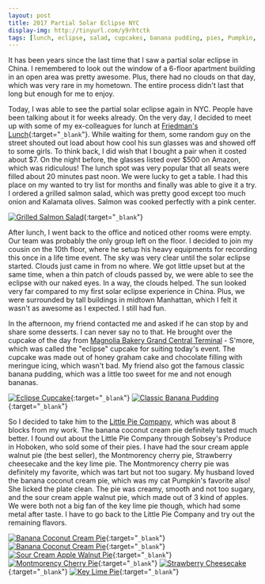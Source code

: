 ```yaml
---
layout: post
title: 2017 Partial Solar Eclipse NYC
display-img: http://tinyurl.com/y9rhtctk
tags: [lunch, eclipse, salad, cupcakes, banana pudding, pies, Pumpkin, desserts]
---
```


It has been years since the last time that I saw a partial solar eclipse in China. I remembered to look out the window of a 6-floor apartment building in an open area was pretty awesome. Plus, there had no clouds on that day, which was very rare in my hometown. The entire process didn't last that long but enough for me to enjoy.

Today, I was able to see the partial solar eclipse again in NYC. People have been talking about it for weeks already. On the very day, I decided to meet up with some of my ex-colleagues for lunch at [Friedman's Lunch](http://tinyurl.com/yct2k3cy){:target="`_blank`"}. While waiting for them, some random guy on the street shouted out load about how cool his sun glasses was and showed off to some girls. To think back, I did wish that I bought a pair when it costed about $7. On the night before, the glasses listed over $500 on Amazon, which was ridiculous! The lunch spot was very popular that all seats were filled about 20 minutes past noon. We were lucky to get a table. I had this place on my wanted to try list for months and finally was able to give it a try. I ordered a grilled salmon salad, which was pretty good except too much onion and Kalamata olives. Salmon was cooked perfectly with a pink center.

[![Grilled Salmon Salad](http://tinyurl.com/y9rhtctk "Grilled Salmon Salad")](http://tinyurl.com/y7xm9rrj){:target="`_blank`"}

After lunch, I went back to the office and noticed other rooms were empty. Our team was probably the only group left on the floor. I decided to join my cousin on the 10th floor, where he setup his heavy equipments for recording this once in a life time event. The sky was very clear until the solar eclipse started. Clouds just came in from no where. We got little upset but at the same time, when a thin patch of clouds passed by, we were able to see the eclipse with our naked eyes. In a way, the clouds helped. The sun looked very far compared to my first solar eclipse experience in China. Plus, we were surrounded by tall buildings in midtown Manhattan, which I felt it wasn't as awesome as I expected. I still had fun.

In the afternoon, my friend contacted me and asked if he can stop by and share some desserts. I can never say no to that. He brought over the cupcake of the day from [Magnolia Bakery Grand Central Terminal](http://tinyurl.com/yayfuer) - S'more, which was called the "eclipse" cupcake for suiting today's event. The cupcake was made out of honey graham cake and chocolate filling with meringue icing, which wasn't bad. My friend also got the famous classic banana pudding, which was a little too sweet for me and not enough bananas.

[![Eclipse Cupcake](http://tinyurl.com/yan6heoh "Eclipse Cupcake")](http://tinyurl.com/y97x5ajt){:target="`_blank`"} [![Classic Banana Pudding](http://tinyurl.com/yaewaycw "Classic Banana Pudding")](http://tinyurl.com/yddhdfmz){:target="`_blank`"}

So I decided to take him to the [Little Pie Company](http://tinyurl.com/ydedgkel), which was about 8 blocks from my work. The banana coconut cream pie definitely tasted much better. I found out about the Little Pie Company through Sobsey's Produce in Hoboken, who sold some of their pies. I have had the sour cream apple walnut pie (the best seller), the Montmorency cherry pie, Strawberry cheesecake and the key lime pie. The Montmorency cherry pie was definitely my favorite, which was tart but not too sugary. My husband loved the banana coconut cream pie, which was my cat Pumpkin's favorite also! She licked the plate clean. The pie was creamy, smooth and not too sugary, and the sour cream apple walnut pie, which made out of 3 kind of apples. We were both not a big fan of the key lime pie though, which had some metal after taste. I have to go back to the Little Pie Company and try out the remaining flavors.

[![Banana Coconut Cream Pie](http://tinyurl.com/y9j9n2d4 "Banana Coconut Cream Pie")](http://tinyurl.com/y95kp6om){:target="`_blank`"} [![Banana Coconut Cream Pie](http://tinyurl.com/y7efq5by "Banana Coconut Cream Pie")](http://tinyurl.com/ycu99fjh){:target="`_blank`"} [![Sour Cream Apple Walnut Pie](http://tinyurl.com/yb9hmq5l "Sour Cream Apple Walnut Pie")](http://tinyurl.com/y72c7bw8){:target="`_blank`"} [![Montmorency Cherry Pie](http://tinyurl.com/yb4j3rey "Montmorency Cherry Pie")](http://tinyurl.com/ybkp5epb){:target="`_blank`"} [![Strawberry Cheesecake](http://tinyurl.com/yamvbz3g "Strawberry Cheesecake")](http://tinyurl.com/yd77da7m){:target="`_blank`"} [![Key Lime Pie](http://tinyurl.com/ycn5kd9t "Key Lime Pie")](http://tinyurl.com/ycgvg26){:target="`_blank`"}
